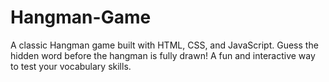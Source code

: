 # Hangman-Game
A classic Hangman game built with HTML, CSS, and JavaScript. Guess the hidden word before the hangman is fully drawn! A fun and interactive way to test your vocabulary skills.
